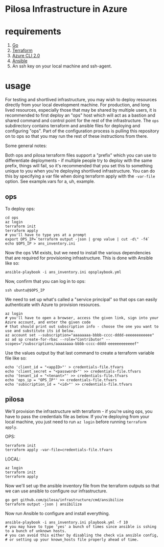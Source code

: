 # Pilosa Infrastructure in Azure


# requirements
1. [Go](https://golang.org/doc/install)
2. [Terraform](https://www.terraform.io/intro/getting-started/install.html)
3. [Azure CLI 2.0](https://docs.microsoft.com/en-us/cli/azure/install-azure-cli?view=azure-cli-latest)
4. [Ansible](https://docs.ansible.com/ansible/latest/installation_guide/intro_installation.html)
5. An ssh key on your local machine and ssh-agent. 

# usage
For testing and shortlived infrastructure, you may wish to deploy resources
directly from your local development machine. For production, and long lived
resources, especially those that may be shared by multiple users, it is
recommended to first deploy an "ops" host which will act as a bastion and shared
command and control point for the rest of the infrastructure. The `ops`
subdirectory contains terraform and ansible files for deploying and configuring
"ops". Part of the configuration process is pulling this repository on to ops so
that you may run the rest of these instructions from there.

Some general notes:

Both ops and pilosa terraform files support a "prefix" which you can use to
differentiate deployments - if multiple people try to deploy with the same
prefix, things will fail, so it's recommended that you set this to something
unique to you when you're deploying shortlived infrastructure. You can do this
by specifying a var file when doing terraform apply with the `-var-file` option. 
See example.vars for a, uh, example.

## ops

To deploy ops:
```
cd ops
az login
terraform init
terraform apply
# you'll have to type yes at a prompt
export OPS_IP=`terraform output -json | grep value | cut -d\" -f4`
echo $OPS_IP > ans_inventory.ini
```

Now the ops VM exists, but we need to install the various dependencies that are required for provisioning infrastructure. This is done with Ansible like so:

```
ansible-playbook -i ans_inventory.ini opsplaybook.yml
```

Now, confirm that you can log in to ops:

```
ssh ubuntu@$OPS_IP
```

We need to set up what's called a "service principal" so that ops can easily authenticate with Azure to provision resources.
```
az login
# you'll have to open a browser, access the given link, sign into your Azure account, and enter the given code
# that should print out subscription info - choose the one you want to use and substitute its id below.
az account set --subscription="aaaaaaaa-bbbb-cccc-dddd-eeeeeeeeeeee"
az ad sp create-for-rbac --role="Contributor" --scopes="/subscriptions/aaaaaaaa-bbbb-cccc-dddd-eeeeeeeeeeeef"
```

Use the values output by that last command to create a terraform variable file like so:
```
echo 'client_id = "<appID>"' > credentials-file.tfvars
echo 'client_secret = "<password>"' >> credentials-file.tfvars
echo 'tenant_id = "<tenant>"' >> credentials-file.tfvars
echo 'ops_ip = "OPS_IP"' >> credentials-file.tfvars
echo 'subscription_id = "<id>"' >> credentials-file.tfvars
```


## pilosa

We'll provision the infrastructure with terraform - if you're using ops, you
have to pass the credentials file as below. If you're deploying from your local
machine, you just need to run `az login` before running `terraform apply`.

OPS:
```
terraform init
terraform apply -var-file=credentials-file.tfvars
```

LOCAL:
```
az login
terraform init
terraform apply
```

Now we'll set up the ansible inventory file from the terraform outputs so that we can use ansible to configure our infrastructure.

```
go get github.com/pilosa/infrastructure/cmd/ansibilize
terraform output -json | ansibilize
```

Now run Ansible to configure and install everything.

```
ansible-playbook -i ans_inventory.ini playbook.yml -f 10
# you may have to type 'yes' a bunch of times since ansible is sshing to a bunch of unknown hosts.
# you can avoid this either by disabling the check via ansible config, 
# or setting up your known_hosts file properly ahead of time.
```
